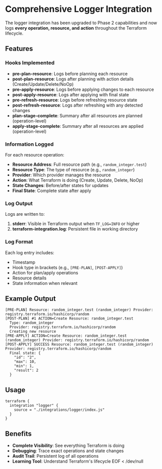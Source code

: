# Comprehensive Logger Integration

The logger integration has been upgraded to Phase 2 capabilities and now logs **every operation, resource, and action** throughout the Terraform lifecycle.

## Features

### Hooks Implemented
- **pre-plan-resource**: Logs before planning each resource
- **post-plan-resource**: Logs after planning with action details (Create/Update/Delete/NoOp)
- **pre-apply-resource**: Logs before applying changes to each resource
- **post-apply-resource**: Logs after applying with final state
- **pre-refresh-resource**: Logs before refreshing resource state
- **post-refresh-resource**: Logs after refreshing with any detected changes
- **plan-stage-complete**: Summary after all resources are planned (operation-level)
- **apply-stage-complete**: Summary after all resources are applied (operation-level)

### Information Logged

For each resource operation:
- **Resource Address**: Full resource path (e.g., `random_integer.test`)
- **Resource Type**: The type of resource (e.g., `random_integer`)
- **Provider**: Which provider manages the resource
- **Action**: What Terraform is doing (Create, Update, Delete, NoOp)
- **State Changes**: Before/after states for updates
- **Final State**: Complete state after apply

### Log Output

Logs are written to:
1. **stderr**: Visible in Terraform output when `TF_LOG=INFO` or higher
2. **terraform-integration.log**: Persistent file in working directory

### Log Format

Each log entry includes:
- Timestamp
- Hook type in brackets (e.g., `[PRE-PLAN]`, `[POST-APPLY]`)
- Action for plan/apply operations
- Resource details
- State information when relevant

## Example Output

```
[PRE-PLAN] Resource: random_integer.test (random_integer) Provider: registry.terraform.io/hashicorp/random
[POST-PLAN] #1 ACTION=Create Resource: random_integer.test
  Type: random_integer
  Provider: registry.terraform.io/hashicorp/random
  Creating new resource
[PRE-APPLY] ACTION=Create Resource: random_integer.test (random_integer) Provider: registry.terraform.io/hashicorp/random
[POST-APPLY] SUCCESS Resource: random_integer.test (random_integer) Provider: registry.terraform.io/hashicorp/random
  Final state: {
    "id": "2",
    "max": 10,
    "min": 1,
    "result": 2
  }
```

## Usage

```hcl
terraform {
  integration "logger" {
    source = "./integrations/logger/index.js"
  }
}
```

## Benefits

- **Complete Visibility**: See everything Terraform is doing
- **Debugging**: Trace exact operations and state changes
- **Audit Trail**: Persistent log of all operations
- **Learning Tool**: Understand Terraform's lifecycle
EOF < /dev/null
